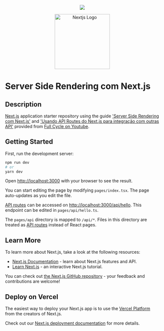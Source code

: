 <p  align="center">
<a  href="https://www.instagram.com/devfullcycle/"  target="blank"><img  src="https://fullcycle.com.br/wp-content/themes/fullcycle-blog/application/img/logo-fullcycle.png"/></a>
</p>

<p  align="center">
<a  href="https://nextjs.org"  target="blank"><img  src="https://seeklogo.com/images/N/next-js-logo-7929BCD36F-seeklogo.com.png"  width="180"  alt="Nextjs Logo"  /></a>
</p>

# Server Side Rendering com Next.js

## Description

  

[Next.js](https://nextjs.org) application starter repository using the guide ['Server Side Rendering com Next.js'](https://www.youtube.com/watch?v=T9IAlagTcJk) and ['Usando API Routes do Next.js para integração com outras API'](https://www.youtube.com/watch?v=mhnoux6J2g0) provided from [Full Cycle on Youtube](https://www.youtube.com/channel/UCMUoZehUZBhLb8XaTc8TQrA).

## Getting Started

First, run the development server:

```bash
npm run dev
# or
yarn dev
```

Open [http://localhost:3000](http://localhost:3000) with your browser to see the result.

You can start editing the page by modifying `pages/index.tsx`. The page auto-updates as you edit the file.

[API routes](https://nextjs.org/docs/api-routes/introduction) can be accessed on [http://localhost:3000/api/hello](http://localhost:3000/api/hello). This endpoint can be edited in `pages/api/hello.ts`.

The `pages/api` directory is mapped to `/api/*`. Files in this directory are treated as [API routes](https://nextjs.org/docs/api-routes/introduction) instead of React pages.

## Learn More

To learn more about Next.js, take a look at the following resources:

- [Next.js Documentation](https://nextjs.org/docs) - learn about Next.js features and API.
- [Learn Next.js](https://nextjs.org/learn) - an interactive Next.js tutorial.

You can check out [the Next.js GitHub repository](https://github.com/vercel/next.js/) - your feedback and contributions are welcome!

## Deploy on Vercel

The easiest way to deploy your Next.js app is to use the [Vercel Platform](https://vercel.com/new?utm_medium=default-template&filter=next.js&utm_source=create-next-app&utm_campaign=create-next-app-readme) from the creators of Next.js.

Check out our [Next.js deployment documentation](https://nextjs.org/docs/deployment) for more details.
